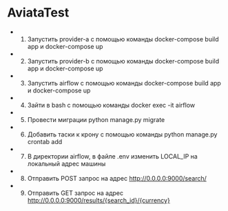 # AviataTest

* 1. Запустить provider-a с помощью команды docker-compose build app и docker-compose up
* 2. Запустить provider-b с помощью команды docker-compose build app и docker-compose up
* 3. Запустить airflow с помощью команды docker-compose build app и docker-compose up
* 4. Зайти в bash с помощью команды docker exec -it airflow
* 5. Провести миграции python manage.py migrate
* 6. Добавить таски к крону с помощью команды python manage.py crontab add
* 7. В директории airflow, в файле .env изменить LOCAL_IP на локальный адрес машины
* 8. Отправить POST запрос на адрес http://0.0.0.0:9000/search/
* 9. Отправить GET запрос на адрес http://0.0.0.0:9000/results/{search_id}/{currency}
